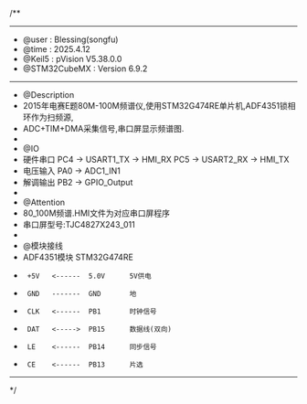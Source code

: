 
/**
  ******************************************************************************
  * @user           : Blessing(songfu)
  * @time           : 2025.4.12
  * @Keil5          : pVision V5.38.0.0
  * @STM32CubeMX    : Version 6.9.2
  ******************************************************************************
  * @Description
  * 2015年电赛E题80M-100M频谱仪,使用STM32G474RE单片机,ADF4351锁相环作为扫频源,
  * ADC+TIM+DMA采集信号,串口屏显示频谱图.
  *
  * @IO
  * 硬件串口            PC4 -> USART1_TX -> HMI_RX  PC5 -> USART2_RX -> HMI_TX
  * 电压输入            PA0 -> ADC1_IN1
  * 解调输出            PB2 -> GPIO_Output
  *
  * @Attention
  * 80_100M频谱.HMI文件为对应串口屏程序
  * 串口屏型号:TJC4827X243_011
  *
  * @模块接线
  * ADF4351模块        STM32G474RE
  *      +5V   <------  5.0V      5V供电
  *      GND   -------  GND       地
  *      CLK   <------  PB1       时钟信号
  *      DAT   <----->  PB15      数据线(双向)
  *      LE    <------  PB14      同步信号
  *      CE    <------  PB13      片选
  ******************************************************************************
  */
